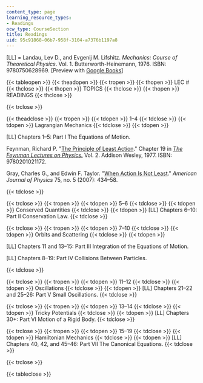 ```yaml
---
content_type: page
learning_resource_types:
- Readings
ocw_type: CourseSection
title: Readings
uid: 95c91868-06b7-958f-3104-a7376b1197a8
---
```


\[LL\] = Landau, Lev D., and Evgenij M. Lifshitz. _Mechanics: Course of Theoretical Physics_. Vol. 1. Butterworth-Heinemann, 1976. ISBN: 9780750628969. \[Preview with [Google Books](http://books.google.com/books?id=e-xASAehg1sC&pg=PAfrontcover)\]

{{< tableopen >}}
{{< theadopen >}}
{{< tropen >}}
{{< thopen >}}
LEC #
{{< thclose >}}
{{< thopen >}}
TOPICS
{{< thclose >}}
{{< thopen >}}
READINGS
{{< thclose >}}

{{< trclose >}}

{{< theadclose >}}
{{< tropen >}}
{{< tdopen >}}
1–4
{{< tdclose >}}
{{< tdopen >}}
Lagrangian Mechanics
{{< tdclose >}}
{{< tdopen >}}


\[LL\] Chapters 1–5: Part I The Equations of Motion.

Feynman, Richard P. "[The Principle of Least Action](http://www.feynmanlectures.caltech.edu/II_19.html)." Chapter 19 in [_The Feynman Lectures on Physics._](http://www.feynmanlectures.caltech.edu/II_toc.html) Vol. 2. Addison Wesley, 1977. ISBN: 9780201021172.

Gray, Charles G., and Edwin F. Taylor. "[When Action Is Not Least](https://doi.org/10.1119/1.2710480)." _American Journal of Physics_ 75, no. 5 (2007): 434–58.


{{< tdclose >}}

{{< trclose >}}
{{< tropen >}}
{{< tdopen >}}
5–6
{{< tdclose >}}
{{< tdopen >}}
Conserved Quantities
{{< tdclose >}}
{{< tdopen >}}
\[LL\] Chapters 6–10: Part II Conservation Law.
{{< tdclose >}}

{{< trclose >}}
{{< tropen >}}
{{< tdopen >}}
7–10
{{< tdclose >}}
{{< tdopen >}}
Orbits and Scattering
{{< tdclose >}}
{{< tdopen >}}


\[LL\] Chapters 11 and 13–15: Part III Integration of the Equations of Motion.

\[LL\] Chapters 8–19: Part IV Collisions Between Particles.


{{< tdclose >}}

{{< trclose >}}
{{< tropen >}}
{{< tdopen >}}
11–12
{{< tdclose >}}
{{< tdopen >}}
Oscillations
{{< tdclose >}}
{{< tdopen >}}
\[LL\] Chapters 21–22 and 25–26: Part V Small Oscillations.
{{< tdclose >}}

{{< trclose >}}
{{< tropen >}}
{{< tdopen >}}
13–14
{{< tdclose >}}
{{< tdopen >}}
Tricky Potentials
{{< tdclose >}}
{{< tdopen >}}
\[LL\] Chapters 30+: Part VI Motion of a Rigid Body.
{{< tdclose >}}

{{< trclose >}}
{{< tropen >}}
{{< tdopen >}}
15–19
{{< tdclose >}}
{{< tdopen >}}
Hamiltonian Mechanics
{{< tdclose >}}
{{< tdopen >}}
\[LL\] Chapters 40, 42, and 45–46: Part VII The Canonical Equations.
{{< tdclose >}}

{{< trclose >}}

{{< tableclose >}}